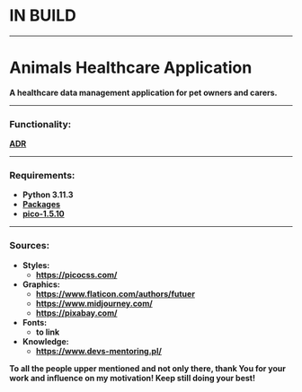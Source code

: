 # IN BUILD

---
# Animals Healthcare Application


<strong> A healthcare data management application for pet owners and carers.

---
### Functionality:
[ADR](doc/01_adr_functionality.md)

---
### Requirements:
- Python 3.11.3
- [Packages](AHC_app/requirements.txt)
- [pico-1.5.10](https://github.com/picocss/pico/archive/refs/tags/v1.5.10.zip)

---
### Sources:

* Styles:
  * https://picocss.com/
* Graphics:
  * https://www.flaticon.com/authors/futuer
  * https://www.midjourney.com/
  * https://pixabay.com/
* Fonts:
  * to link
* Knowledge:
  * https://www.devs-mentoring.pl/


To all the people upper mentioned and not only there, thank You for your work and influence on my motivation! Keep still doing your best!

